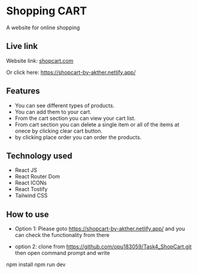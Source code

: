 # Shopping CART

A website for online shopping

## Live link

Website link:
[shopcart.com](https://shopcart-by-akther.netlify.app/)

Or click here:
https://shopcart-by-akther.netlify.app/

## Features

- You can see different types of products.
- You can add them to your cart.
- From the cart section you can view your cart list.
- From cart section you can delete a single item or all of the items at onece by clicking clear cart button.
- by clicking place order you can order the products.

## Technology used

- React JS
- React Router Dom
- React ICONs
- React Tostify
- Tailwind CSS

## How to use

- Option 1: Please goto https://shopcart-by-akther.netlify.app/ and you can check the functionality from there

- option 2: clone from https://github.com/opu183059/Task4_ShopCart.git
  then open command prompt and write

npm install
npm run dev
